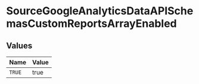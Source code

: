 # SourceGoogleAnalyticsDataAPISchemasCustomReportsArrayEnabled


## Values

| Name   | Value  |
| ------ | ------ |
| `TRUE` | true   |